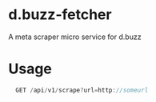 # d.buzz-fetcher
A meta scraper micro service for d.buzz

# Usage

```js 
  GET /api/v1/scrape?url=http://someurl
```


